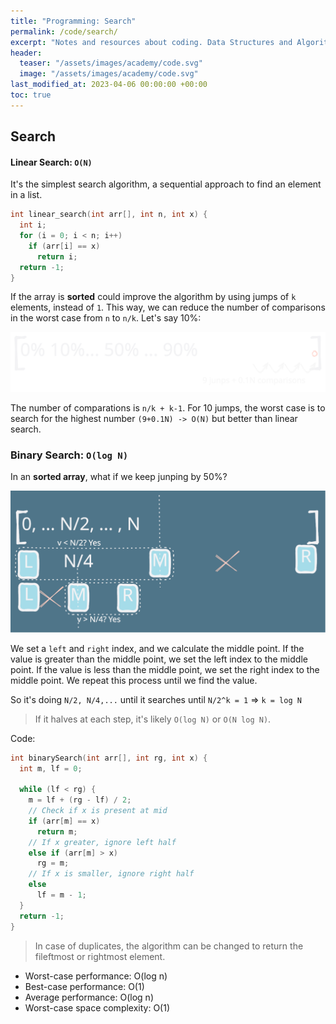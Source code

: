 ```yaml
---
title: "Programming: Search"
permalink: /code/search/
excerpt: "Notes and resources about coding. Data Structures and Algorithms: Search"
header:
  teaser: "/assets/images/academy/code.svg"
  image: "/assets/images/academy/code.svg"
last_modified_at: 2023-04-06 00:00:00 +00:00
toc: true
---
```


## Search

#### Linear Search: `O(N)`

It's the simplest search algorithm, a sequential approach to find an element in a list.

```c
int linear_search(int arr[], int n, int x) {
  int i;
  for (i = 0; i < n; i++)
    if (arr[i] == x)
      return i;
  return -1;
}
```

If the array is **sorted** could improve the algorithm by using jumps of `k` elements, instead of `1`. This way, we can reduce the number of comparisons in the worst case from `n` to `n/k`. Let's say 10%:

![1.3.0-jump-search](/assets/images/code/1.3.0-jump-search.svg)

The number of comparations is `n/k + k-1`.
For 10 jumps, the worst case is to search for the highest number `(9+0.1N) -> O(N)` but better than linear search.

### Binary Search: `O(log N)`

In an **sorted array**, what if we keep junping by 50%?

![1.3.1-binary-search](/assets/images/code/1.3.1-binary-search.svg)

We set a `left` and `right` index, and we calculate the middle point. If the value is greater than the middle point, we set the left index to the middle point. If the value is less than the middle point, we set the right index to the middle point. We repeat this process until we find the value.

So it's doing `N/2, N/4,...` until it searches until `N/2^k = 1` => `k = log N`

> If it halves at each step, it's likely `O(log N)` or `O(N log N)`.

Code:

```c
int binarySearch(int arr[], int rg, int x) {
  int m, lf = 0;

  while (lf < rg) {
    m = lf + (rg - lf) / 2;
    // Check if x is present at mid
    if (arr[m] == x)
      return m;
    // If x greater, ignore left half
    else if (arr[m] > x)
      rg = m;
    // If x is smaller, ignore right half
    else
      lf = m - 1;
  }
  return -1;
}
```

> In case of duplicates, the algorithm can be changed to return the fileftmost or rightmost element.

* Worst-case performance: O(log n)
* Best-case performance: O(1)
* Average performance: O(log n)
* Worst-case space complexity: O(1)
